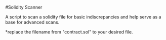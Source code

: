 #Solidity Scanner

A script to scan a solidity file for basic indiscrepancies and help serve as a base for advanced scans.

*replace the filename from "contract.sol" to your desired file.
